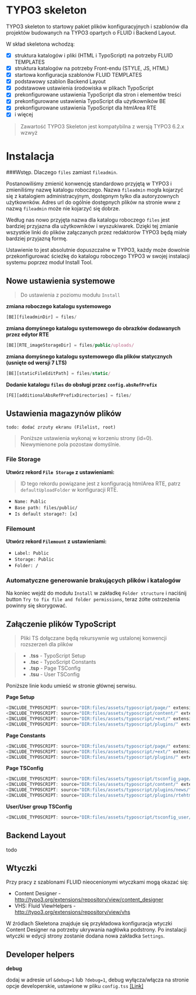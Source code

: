 TYPO3 skeleton
=====

TYPO3 skeleton to startowy pakiet plików konfiguracyjnych i szablonów dla projektów budowanych na TYPO3 opartych o FLUID i Backend Layout.

W skład skeletona wchodzą:

- [x] struktura katalogów i pliki (HTML i TypoScript) na potrzeby FLUID TEMPLATES
- [x] struktura katalogów na potrzeby Front-endu (STYLE, JS, HTML)
- [x] startowa konfiguracja szablonów FLUID TEMPLATES
- [x] podstawowy szablon Backend Layout
- [x] podstawowe ustawienia środowiska w plikach TypoScript
- [x] prekonfigurowane ustawienia TypoScript dla stron i elementów treści
- [x] prekonfigurowane ustawienia TypoScript dla użytkowników BE
- [x] prekonfigurowane ustawienia TypoScript dla htmlArea RTE
- [x] i więcej

> Zawartość TYPO3 Skeleton jest kompatybilna z wersją TYPO3 6.2.x wzwyż

Instalacja
=====

###Wstęp. Dlaczego `files` zamiast `fileadmin`.

Postanowiliśmy zmienić konwencję standardowo przyjętą w TYPO3 i zmieniliśmy nazwę katalogu roboczego.
Nazwa `fileadmin` mogła kojarzyć się z katalogiem administracyjnym, dostępnym tylko dla autoryzownych
użytkownków. Adres url do ogólnie dostępnych plików na stronie www z nazwą `fileadmin` może nie kojarzyć się dobrze.

Według nas nowo przyjęta nazwa dla katalogu roboczego `files` jest bardziej przyjazna dla użytkowników i wyszukiwarek.
Dzięki tej zmianie wszystkie linki do plików załączanych przez redaktorów TYPO3 będą miały
bardziej przyjazną formę.

Ustawienie to jest absolutnie dopuszczalne w TYPO3, każdy może dowolnie przekonfigurować ścieżkę do katalogu roboczego TYPO3 w swojej instalacji systemu poprzez moduł Install Tool.



Nowe ustawienia systemowe
-----

> Do ustawienia z poziomu modułu `Install`

**zmiana roboczego katalogu systemowego**

```javascript
[BE][fileadminDir] = files/
```

**zmiana domyśnego katalogu systemowego do obrazków dodawanych przez edytor RTE**

```javascript
[BE][RTE_imageStorageDir] = files/public/uploads/
```

**zmiana domyśnego katalogu systemowego dla plików statycznych (usnięte od wersji 7 LTS)**

```javascript
[BE][staticFileEditPath] = files/static/
```

**Dodanie katalogu `files` do obsługi przez `config.absRefPrefix`**

```javascript
[FE][additionalAbsRefPrefixDirectories] = files/
```


Ustawienia magazynów plików
-----
`todo: dodać zrzuty ekranu (Filelist, root)`

> Poniższe ustawienia wykonaj w korzeniu strony (id=0).
> Niewymienone pola pozostaw domyślnie.

### File Storage

**Utwórz rekord `File Storage` z ustawieniami:**

> ID tego rekordu powiązane jest z konfiguracją htmlArea RTE, patrz `defaultUploadFolder` w konfiguracji RTE.

* `Name: Public`
* `Base path: files/public/`
* `Is default storage?: [x]`


### Filemount

**Utwórz rekord `Filemount` z ustawieniami:**

* `Label: Public`
* `Storage: Public`
* `Folder: /`


### Automatyczne generowanie brakujących plików i katalogów

Na koniec wejdź do modułu `Install` w zakładkę `Folder structure` i naciśnij button `Try to fix file and folder permissions`,
teraz żółte ostrzeżenia powinny się skorygować.


Załączenie plików TypoScript
-----

> Pliki TS dołączane będą rekursywnie wg ustalonej konwencji rozszerzeń dla plików

> - **.tss** - TypoScript Setup
> - **.tsc** - TypoScript Constants
> - **.tsp** - Page TSConfig
> - **.tsu** - User TSConfig

Poniższe linie kodu umieść w stronie głównej serwisu.

**Page Setup**

```javascript
<INCLUDE_TYPOSCRIPT: source="DIR:files/assets/typoscript/page/" extensions="tss">
<INCLUDE_TYPOSCRIPT: source="DIR:files/assets/typoscript/content/" extensions="tss">
<INCLUDE_TYPOSCRIPT: source="DIR:files/assets/typoscript/+ext/" extensions="tss">
<INCLUDE_TYPOSCRIPT: source="DIR:files/assets/typoscript/plugins/" extensions="tss">
```

**Page Constants**

```javascript
<INCLUDE_TYPOSCRIPT: source="DIR:files/assets/typoscript/page/" extensions="tsc">
<INCLUDE_TYPOSCRIPT: source="DIR:files/assets/typoscript/+ext/" extensions="tsc">
<INCLUDE_TYPOSCRIPT: source="DIR:files/assets/typoscript/plugins/" extensions="tsc">
```

**Page TSConfig**

```javascript
<INCLUDE_TYPOSCRIPT: source="DIR:files/assets/typoscript/tsconfig_page/" extensions="tsp">
<INCLUDE_TYPOSCRIPT: source="DIR:files/assets/typoscript/content/" extensions="tsp">
<INCLUDE_TYPOSCRIPT: source="DIR:files/assets/typoscript/plugins/news/" extensions="tsp">
<INCLUDE_TYPOSCRIPT: source="DIR:files/assets/typoscript/plugins/rtehtmlarea/" extensions="tsp">
```

**User/User group TSConfig**

```javascript
<INCLUDE_TYPOSCRIPT: source="DIR:files/assets/typoscript/tsconfig_user/" extensions="tsu">
```


Backend Layout
-----
todo


Wtyczki
-----
Przy pracy z szablonami FLUID nieocenionymi wtyczkami mogą okazać się:

* Content Designer - http://typo3.org/extensions/repository/view/content_designer
* VHS: Fluid ViewHelpers - http://typo3.org/extensions/repository/view/vhs

W źródlach Skeletona znajduje się przykładowa konfiguracja wtyczki Content Designer na potrzeby ukrywania nagłówka podstrony.
Po instalacji wtyczki w edycji strony zostanie dodana nowa zakładka `Settings`.


Developer helpers
-----


**debug**

dodaj w adresie url `&debug=1` lub `?debug=1`, debug wyłącza/włącza na stronie opcje developerskie, ustawione w pliku `config.tss` [[Link]](https://github.com/r4fx/t3-skeleton/blob/master/files/assets/typoscript/page/config.tss#L78)